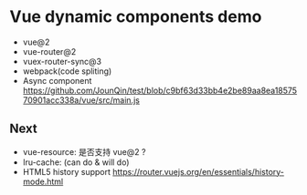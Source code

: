 # Vue dynamic components demo

- vue@2
- vue-router@2
- vuex-router-sync@3
- webpack(code spliting)
- Async component <https://github.com/JounQin/test/blob/c9bf63d33bb4e2be89aa8ea1857570901acc338a/vue/src/main.js>

## Next

- vue-resource: 是否支持 vue@2 ?
- lru-cache: (can do & will do)
- HTML5 history support <https://router.vuejs.org/en/essentials/history-mode.html>
